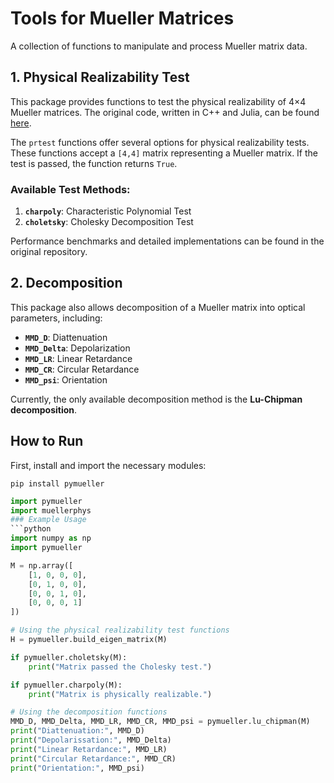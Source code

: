 # Tools for Mueller Matrices

A collection of functions to manipulate and process Mueller matrix data.

## 1. Physical Realizability Test
This package provides functions to test the physical realizability of 4×4 Mueller matrices. The original code, written in C++ and Julia, can be found [here](https://github.com/pogudingleb/mueller_matrices).

The `prtest` functions offer several options for physical realizability tests. These functions accept a `[4,4]` matrix representing a Mueller matrix. If the test is passed, the function returns `True`.

### Available Test Methods:
1. **`charpoly`**: Characteristic Polynomial Test
2. **`choletsky`**: Cholesky Decomposition Test

Performance benchmarks and detailed implementations can be found in the original repository.

## 2. Decomposition
This package also allows decomposition of a Mueller matrix into optical parameters, including:

- **`MMD_D`**: Diattenuation
- **`MMD_Delta`**: Depolarization
- **`MMD_LR`**: Linear Retardance
- **`MMD_CR`**: Circular Retardance
- **`MMD_psi`**: Orientation

Currently, the only available decomposition method is the **Lu-Chipman decomposition**.

## How to Run
First, install and import the necessary modules:

`pip install pymueller`

```python
import pymueller
import muellerphys
### Example Usage
```python
import numpy as np
import pymueller

M = np.array([
    [1, 0, 0, 0],
    [0, 1, 0, 0],
    [0, 0, 1, 0],
    [0, 0, 0, 1]
])

# Using the physical realizability test functions
H = pymueller.build_eigen_matrix(M)

if pymueller.choletsky(M):
    print("Matrix passed the Cholesky test.")

if pymueller.charpoly(M):
    print("Matrix is physically realizable.")

# Using the decomposition functions
MMD_D, MMD_Delta, MMD_LR, MMD_CR, MMD_psi = pymueller.lu_chipman(M)
print("Diattenuation:", MMD_D)
print("Depolarissation:", MMD_Delta)
print("Linear Retardance:", MMD_LR)
print("Circular Retardance:", MMD_CR)
print("Orientation:", MMD_psi)

```
